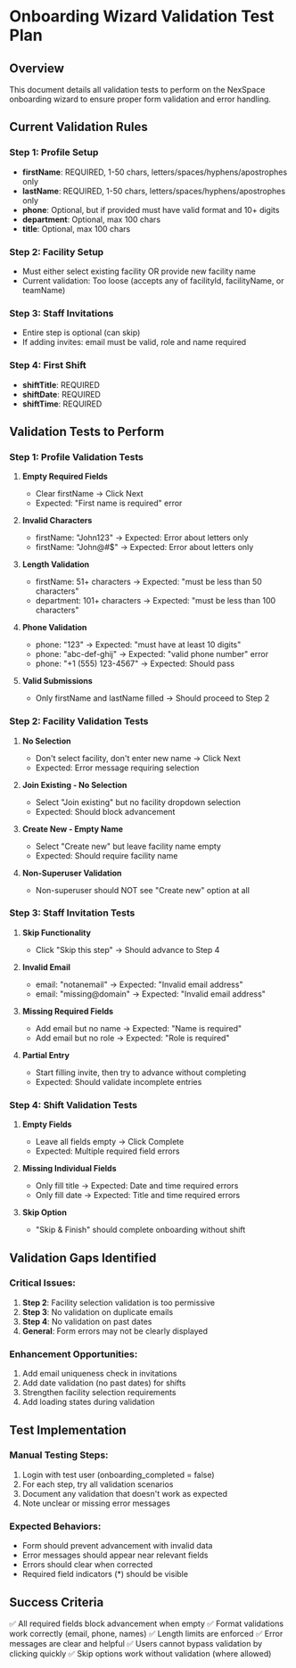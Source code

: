 # Onboarding Wizard Validation Test Plan

## Overview
This document details all validation tests to perform on the NexSpace onboarding wizard to ensure proper form validation and error handling.

## Current Validation Rules

### Step 1: Profile Setup
- **firstName**: REQUIRED, 1-50 chars, letters/spaces/hyphens/apostrophes only
- **lastName**: REQUIRED, 1-50 chars, letters/spaces/hyphens/apostrophes only  
- **phone**: Optional, but if provided must have valid format and 10+ digits
- **department**: Optional, max 100 chars
- **title**: Optional, max 100 chars

### Step 2: Facility Setup
- Must either select existing facility OR provide new facility name
- Current validation: Too loose (accepts any of facilityId, facilityName, or teamName)

### Step 3: Staff Invitations
- Entire step is optional (can skip)
- If adding invites: email must be valid, role and name required

### Step 4: First Shift
- **shiftTitle**: REQUIRED
- **shiftDate**: REQUIRED  
- **shiftTime**: REQUIRED

## Validation Tests to Perform

### Step 1: Profile Validation Tests

1. **Empty Required Fields**
   - Clear firstName → Click Next
   - Expected: "First name is required" error

2. **Invalid Characters**
   - firstName: "John123" → Expected: Error about letters only
   - firstName: "John@#$" → Expected: Error about letters only

3. **Length Validation**
   - firstName: 51+ characters → Expected: "must be less than 50 characters"
   - department: 101+ characters → Expected: "must be less than 100 characters"

4. **Phone Validation**
   - phone: "123" → Expected: "must have at least 10 digits"
   - phone: "abc-def-ghij" → Expected: "valid phone number" error
   - phone: "+1 (555) 123-4567" → Expected: Should pass

5. **Valid Submissions**
   - Only firstName and lastName filled → Should proceed to Step 2

### Step 2: Facility Validation Tests

1. **No Selection**
   - Don't select facility, don't enter new name → Click Next
   - Expected: Error message requiring selection

2. **Join Existing - No Selection**
   - Select "Join existing" but no facility dropdown selection
   - Expected: Should block advancement

3. **Create New - Empty Name**  
   - Select "Create new" but leave facility name empty
   - Expected: Should require facility name

4. **Non-Superuser Validation**
   - Non-superuser should NOT see "Create new" option at all

### Step 3: Staff Invitation Tests

1. **Skip Functionality**
   - Click "Skip this step" → Should advance to Step 4

2. **Invalid Email**
   - email: "notanemail" → Expected: "Invalid email address"
   - email: "missing@domain" → Expected: "Invalid email address"

3. **Missing Required Fields**
   - Add email but no name → Expected: "Name is required"
   - Add email but no role → Expected: "Role is required"

4. **Partial Entry**
   - Start filling invite, then try to advance without completing
   - Expected: Should validate incomplete entries

### Step 4: Shift Validation Tests

1. **Empty Fields**
   - Leave all fields empty → Click Complete
   - Expected: Multiple required field errors

2. **Missing Individual Fields**
   - Only fill title → Expected: Date and time required errors
   - Only fill date → Expected: Title and time required errors

3. **Skip Option**
   - "Skip & Finish" should complete onboarding without shift

## Validation Gaps Identified

### Critical Issues:
1. **Step 2**: Facility selection validation is too permissive
2. **Step 3**: No validation on duplicate emails
3. **Step 4**: No validation on past dates
4. **General**: Form errors may not be clearly displayed

### Enhancement Opportunities:
1. Add email uniqueness check in invitations
2. Add date validation (no past dates) for shifts
3. Strengthen facility selection requirements
4. Add loading states during validation

## Test Implementation

### Manual Testing Steps:
1. Login with test user (onboarding_completed = false)
2. For each step, try all validation scenarios
3. Document any validation that doesn't work as expected
4. Note unclear or missing error messages

### Expected Behaviors:
- Form should prevent advancement with invalid data
- Error messages should appear near relevant fields
- Errors should clear when corrected
- Required field indicators (*) should be visible

## Success Criteria
✅ All required fields block advancement when empty
✅ Format validations work correctly (email, phone, names)
✅ Length limits are enforced
✅ Error messages are clear and helpful
✅ Users cannot bypass validation by clicking quickly
✅ Skip options work without validation (where allowed)